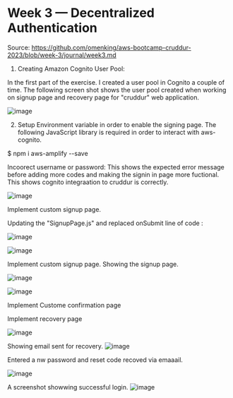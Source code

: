 # Week 3 — Decentralized Authentication

Source: https://github.com/omenking/aws-bootcamp-cruddur-2023/blob/week-3/journal/week3.md


1) Creating Amazon Cognito User Pool:

In the first part of the exercise. I created a user pool in  Cognito a couple of time.  The following screen shot shows the user pool created when working on signup page and recovery page for "cruddur" web application.

![image](https://user-images.githubusercontent.com/124897604/227403924-f49a1076-fe6f-4d4e-94a3-beadaaae8b2c.png)

2) Setup Environment variable in order to enable the signing page. The following JavaScript library is required in order to interact with aws-cognito.

$ npm i aws-amplify --save



Incoorect username or password:
This shows the expected error message before adding more codes and making the signin in page more fuctional. This shows cognito integraation to cruddur is correctly.

![image](https://user-images.githubusercontent.com/124897604/227407271-f2fbdc4f-aa59-4a3f-953e-e59183deaa5e.png)


Implement  custom signup page.

Updating the "SignupPage.js" and replaced onSubmit line of code : 

![image](https://user-images.githubusercontent.com/124897604/227408302-1fe6e54d-bd2a-478a-bfce-747f1f55b572.png)

![image](https://user-images.githubusercontent.com/124897604/227419728-ab813e9b-dcab-4b0e-9346-a75b8c5248dd.png)



Implement  custom signup page. Showing the signup page.

![image](https://user-images.githubusercontent.com/124897604/227417550-6f4dcad5-7e91-4353-9f1d-3735be623ab7.png)



![image](https://user-images.githubusercontent.com/124897604/227416769-bbe7044e-c560-46e1-ab4d-70e5a97de630.png)




Implement Custome confirmation page








Implement recovery page

![image](https://user-images.githubusercontent.com/124897604/227417840-20cbc9b6-673e-4b72-b38f-c2792b81861f.png)

Showing email sent for recovery.
![image](https://user-images.githubusercontent.com/124897604/227418208-56f02be3-ee37-4cd4-a7a1-6ad2821cbc30.png)



Entered a nw password  and reset code recoved via emaaail. 

![image](https://user-images.githubusercontent.com/124897604/227417674-4a250177-6105-4c3a-9360-2a6d3407f0e0.png)



A screenshot showwing successful login.
![image](https://user-images.githubusercontent.com/124897604/227416661-fb869fc8-9c88-475d-9309-bd8333867c17.png)


